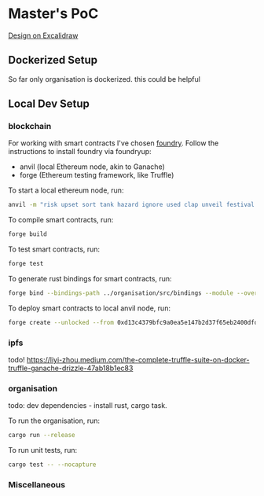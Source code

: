 # Master's PoC

[Design on Excalidraw](https://excalidraw.com/#token=9wvvufCJTAaAYfN1Qjf9I)

## Dockerized Setup

So far only organisation is dockerized.
this could be helpful

## Local Dev Setup

### blockchain
For working with smart contracts I've chosen [foundry](https://github.com/foundry-rs/foundry). 
Follow the instructions to install foundry via foundryup:
- anvil (local Ethereum node, akin to Ganache)
- forge (Ethereum testing framework, like Truffle)

To start a local ethereum node, run:
```bash
anvil -m "risk upset sort tank hazard ignore used clap unveil festival barrel wrap"
```

To compile smart contracts, run:
```bash
forge build
```

To test smart contracts, run:
```bash
forge test
```

To generate rust bindings for smart contracts, run:
```bash
forge bind --bindings-path ../organisation/src/bindings --module --overwrite
```

To deploy smart contracts to local anvil node, run:
```bash
forge create --unlocked --from 0xd13c4379bfc9a0ea5e147b2d37f65eb2400dfd7b src/PermissionGraph.sol:PermissionGraph
```

### ipfs
todo!
https://liyi-zhou.medium.com/the-complete-truffle-suite-on-docker-truffle-ganache-drizzle-47ab18b1ec83

### organisation
todo: dev dependencies - install rust, cargo task.

To run the organisation, run:
```bash
cargo run --release
```

To run unit tests, run:
```bash
cargo test -- --nocapture
```

### Miscellaneous
